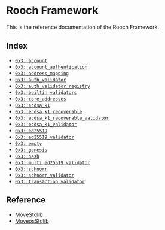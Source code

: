 
<a name="@Rooch_Framework_0"></a>

# Rooch Framework


This is the reference documentation of the Rooch Framework.


<a name="@Index_1"></a>

## Index


-  [`0x3::account`](account.md#0x3_account)
-  [`0x3::account_authentication`](account_authentication.md#0x3_account_authentication)
-  [`0x3::address_mapping`](address_mapping.md#0x3_address_mapping)
-  [`0x3::auth_validator`](auth_validator.md#0x3_auth_validator)
-  [`0x3::auth_validator_registry`](auth_validator_registry.md#0x3_auth_validator_registry)
-  [`0x3::builtin_validators`](builtin_validators.md#0x3_builtin_validators)
-  [`0x3::core_addresses`](core_addresses.md#0x3_core_addresses)
-  [`0x3::ecdsa_k1`](ecdsa_k1.md#0x3_ecdsa_k1)
-  [`0x3::ecdsa_k1_recoverable`](ecdsa_k1_recoverable.md#0x3_ecdsa_k1_recoverable)
-  [`0x3::ecdsa_k1_recoverable_validator`](ecdsa_k1_recoverable_validator.md#0x3_ecdsa_k1_recoverable_validator)
-  [`0x3::ecdsa_k1_validator`](ecdsa_k1_validator.md#0x3_ecdsa_k1_validator)
-  [`0x3::ed25519`](ed25519.md#0x3_ed25519)
-  [`0x3::ed25519_validator`](ed25519_validator.md#0x3_ed25519_validator)
-  [`0x3::empty`](empty.md#0x3_empty)
-  [`0x3::genesis`](genesis.md#0x3_genesis)
-  [`0x3::hash`](hash.md#0x3_hash)
-  [`0x3::multi_ed25519_validator`](multi_ed25519_validator.md#0x3_multi_ed25519_validator)
-  [`0x3::schnorr`](schnorr.md#0x3_schnorr)
-  [`0x3::schnorr_validator`](schnorr_validator.md#0x3_schnorr_validator)
-  [`0x3::transaction_validator`](transaction_validator.md#0x3_transaction_validator)



<a name="@Reference_2"></a>

## Reference


* [MoveStdlib](https://github.com/rooch-network/rooch/tree/main/moveos/moveos-stdlib/move-stdlib/doc)
* [MoveosStdlib](https://github.com/rooch-network/rooch/tree/main/moveos/moveos-stdlib/moveos-stdlib/doc)
